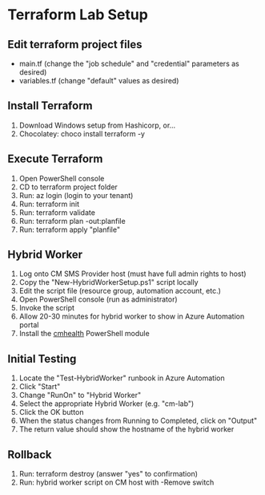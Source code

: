 # Terraform Lab Setup

## Edit terraform project files

  * main.tf (change the "job schedule" and "credential" parameters as desired)
  * variables.tf (change "default" values as desired)

## Install Terraform

1. Download Windows setup from Hashicorp, or...
2. Chocolatey: choco install terraform -y

## Execute Terraform

1. Open PowerShell console
2. CD to terraform project folder
3. Run: az login (login to your tenant)
4. Run: terraform init
5. Run: terraform validate
6. Run: terraform plan -out:planfile
7. Run: terraform apply "planfile"

## Hybrid Worker

1. Log onto CM SMS Provider host (must have full admin rights to host)
2. Copy the "New-HybridWorkerSetup.ps1" script locally
3. Edit the script file (resource group, automation account, etc.)
4. Open PowerShell console (run as administrator)
5. Invoke the script
6. Allow 20-30 minutes for hybrid worker to show in Azure Automation portal
7. Install the [cmhealth](https://powershellgallery.com/packages/cmhealth/) PowerShell module

## Initial Testing

1. Locate the "Test-HybridWorker" runbook in Azure Automation
2. Click "Start"
3. Change "RunOn" to "Hybrid Worker"
4. Select the appropriate Hybrid Worker (e.g. "cm-lab")
5. Click the OK button
6. When the status changes from Running to Completed, click on "Output"
7. The return value should show the hostname of the hybrid worker

## Rollback

1. Run: terraform destroy (answer "yes" to confirmation)
2. Run: hybrid worker script on CM host with -Remove switch